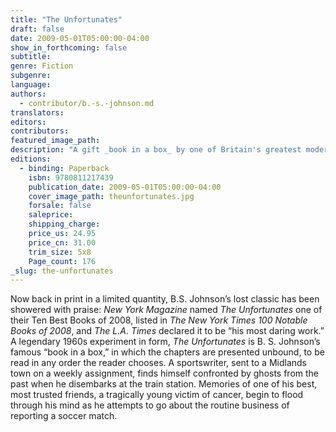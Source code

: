 ```yaml
---
title: "The Unfortunates"
draft: false
date: 2009-05-01T05:00:00-04:00
show_in_forthcoming: false
subtitle:
genre: Fiction
subgenre:
language:
authors:
  - contributor/b.-s.-johnson.md
translators:
editors:
contributors:
featured_image_path:
description: "A gift _book in a box_ by one of Britain's greatest modern writers. "
editions:
  - binding: Paperback
    isbn: 9780811217439
    publication_date: 2009-05-01T05:00:00-04:00
    cover_image_path: theunfortunates.jpg
    forsale: false
    saleprice:
    shipping_charge:
    price_us: 24.95
    price_cn: 31.00
    trim_size: 5x8
    Page_count: 176
_slug: the-unfortunates
---
```


Now back in print in a limited quantity, B.S. Johnson’s lost classic has been showered with praise: _New York Magazine_ named _The Unfortunates_ one of their Ten Best Books of 2008, listed in _The New York Times 100 Notable Books of 2008_, and _The L.A. Times_ declared it to be “his most daring work.” A legendary 1960s experiment in form, _The Unfortunates_ is B. S. Johnson’s famous “book in a box,” in which the chapters are presented unbound, to be read in any order the reader chooses. A sportswriter, sent to a Midlands town on a weekly assignment, finds himself confronted by ghosts from the past when he disembarks at the train station. Memories of one of his best, most trusted friends, a tragically young victim of cancer, begin to flood through his mind as he attempts to go about the routine business of reporting a soccer match.

